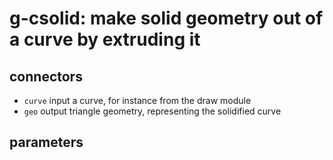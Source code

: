 # g-csolid: make solid geometry out of a curve by extruding it

## connectors

* `curve` input a curve, for instance from the draw module
* `geo` output triangle geometry, representing the solidified curve

## parameters
